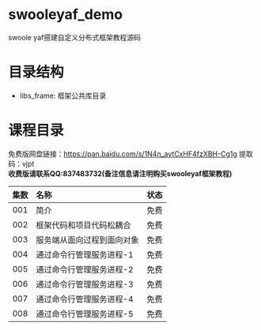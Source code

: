 # swooleyaf_demo
swoole yaf搭建自定义分布式框架教程源码

# 目录结构
- libs_frame: 框架公共库目录

# 课程目录
免费版网盘链接：https://pan.baidu.com/s/1N4n_aytCxHF4fzXBH-Cg1g 提取码：vjpt<br/>
**收费版请联系QQ:837483732(备注信息请注明购买swooleyaf框架教程)<br/>**

|集数|名称|状态|
| :---: | :--- | :---: |
|001|简介|免费|
|002|框架代码和项目代码松耦合|免费|
|003|服务端从面向过程到面向对象|免费|
|004|通过命令行管理服务进程-1|免费|
|005|通过命令行管理服务进程-2|免费|
|006|通过命令行管理服务进程-3|免费|
|007|通过命令行管理服务进程-4|免费|
|008|通过命令行管理服务进程-5|免费|